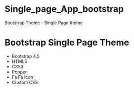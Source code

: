 # Single_page_App_bootstrap
Bootstrap Theme - Single Page theme

# Bootstrap Single Page Theme

 - Bootstrap 4.5
 - HTML5
 - CSS3
 - Popper
 - Fa Fa Icon
 - Custom CSS
